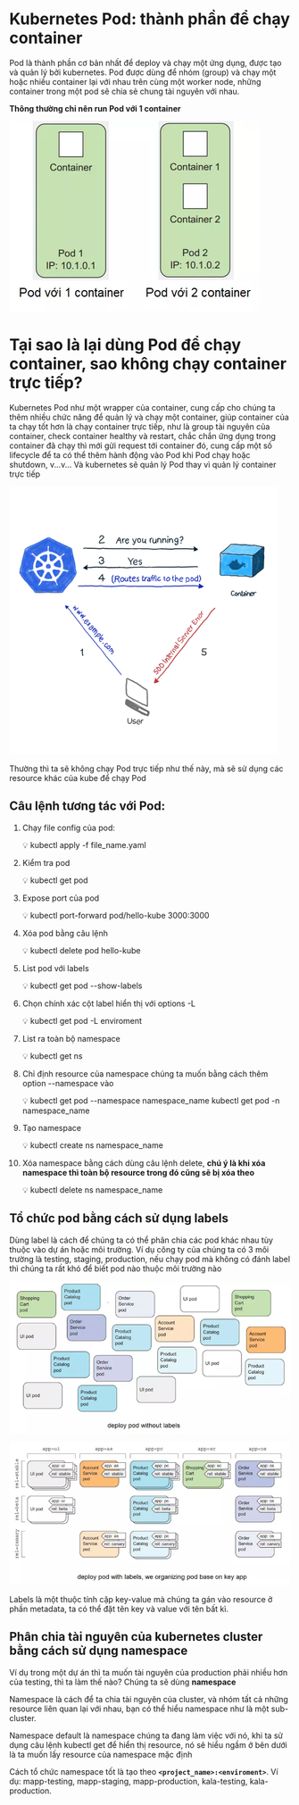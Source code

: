 # Kubernetes Pod: thành phần để chạy container

Pod là thành phần cơ bản nhất để deploy và chạy một ứng dụng, được tạo và quản lý bởi kubernetes. Pod được dùng để nhóm (group) và chạy một hoặc nhiều container lại với nhau trên cùng một worker node, những container trong một pod sẽ chia sẻ chung tài nguyên với nhau.

**Thông thường chỉ nên run Pod với 1 container**

![Untitled](Kubernetes%20Pod%20tha%CC%80nh%20pha%CC%82%CC%80n%20%C4%91e%CC%82%CC%89%20cha%CC%A3y%20container%20e79f3425a37c466dbdcc5ef6ab6e17bb/Untitled.png)

# Tại sao là lại dùng Pod để chạy container, sao không chạy container trực tiếp?

Kubernetes Pod như một wrapper của container, cung cấp cho chúng ta thêm nhiều chức năng để quản lý và chạy một container, giúp container của ta chạy tốt hơn là chạy container trực tiếp, như là group tài nguyên của container, check container healthy và restart, chắc chắn ứng dụng trong container đã chạy thì mới gửi request tới container đó, cung cấp một số lifecycle để ta có thể thêm hành động vào Pod khi Pod chạy hoặc shutdown, v...v... Và kubernetes sẽ quản lý Pod thay vì quản lý container trực tiếp

![Untitled](Kubernetes%20Pod%20tha%CC%80nh%20pha%CC%82%CC%80n%20%C4%91e%CC%82%CC%89%20cha%CC%A3y%20container%20e79f3425a37c466dbdcc5ef6ab6e17bb/Untitled%201.png)

Thường thì ta sẽ không chạy Pod trực tiếp như thế này, mà sẽ sử dụng các resource khác của kube để chạy Pod

## Câu lệnh tương tác với Pod:

1. Chạy file config của pod:
    
    <aside>
    💡 kubectl apply -f file_name.yaml
    
    </aside>
    
2. Kiểm tra pod
    
    <aside>
    💡 kubectl get pod
    
    </aside>
    
3. Expose port của pod
    
    <aside>
    💡 kubectl port-forward pod/hello-kube 3000:3000
    
    </aside>
    
4. Xóa pod bằng câu lệnh
    
    <aside>
    💡 kubectl delete pod hello-kube
    
    </aside>
    
5. List pod với labels
    
    <aside>
    💡 kubectl get pod --show-labels
    
    </aside>
    
6. Chọn chính xác cột label hiển thị với options -L 
    
    <aside>
    💡 kubectl get pod -L enviroment
    
    </aside>
    
7. List ra toàn bộ namespace
    
    <aside>
    💡 kubectl get ns
    
    </aside>
    
8. Chỉ định resource của namespace chúng ta muốn bằng cách thêm option --namespace vào
    
    <aside>
    💡 kubectl get pod --namespace namespace_name
    kubectl get pod -n namespace_name
    
    </aside>
    
9. Tạo namespace
    
    <aside>
    💡 kubectl create ns namespace_name
    
    </aside>
    
10. Xóa namespace bằng cách dùng câu lệnh delete, **chú ý là khi xóa namespace thì toàn bộ resource trong đó cũng sẽ bị xóa theo**
    
    <aside>
    💡 kubectl delete ns namespace_name
    
    </aside>
    

## **Tổ chức pod bằng cách sử dụng labels**

Dùng label là cách để chúng ta có thể phân chia các pod khác nhau tùy thuộc vào dự án hoặc môi trường. Ví dụ công ty của chúng ta có 3 môi trường là testing, staging, production, nếu chạy pod mà không có đánh label thì chúng ta rất khó để biết pod nào thuộc môi trường nào

![Untitled](Kubernetes%20Pod%20tha%CC%80nh%20pha%CC%82%CC%80n%20%C4%91e%CC%82%CC%89%20cha%CC%A3y%20container%20e79f3425a37c466dbdcc5ef6ab6e17bb/Untitled%202.png)

![Untitled](Kubernetes%20Pod%20tha%CC%80nh%20pha%CC%82%CC%80n%20%C4%91e%CC%82%CC%89%20cha%CC%A3y%20container%20e79f3425a37c466dbdcc5ef6ab6e17bb/Untitled%203.png)

Labels là một thuộc tính cặp key-value mà chúng ta gán vào resource ở phần metadata, ta có thể đặt tên key và value với tên bất kì.

## **Phân chia tài nguyên của kubernetes cluster bằng cách sử dụng namespace**

Ví dụ trong một dự án thì ta muốn tài nguyên của production phải nhiều hơn của testing, thì ta làm thế nào? Chúng ta sẽ dùng **namespace**

Namespace là cách để ta chia tài nguyên của cluster, và nhóm tất cả những resource liên quan lại với nhau, bạn có thể hiểu namespace như là một sub-cluster. 

Namespace default là namespace chúng ta đang làm việc với nó, khi ta sử dụng câu lệnh kubectl get để hiển thị resource, nó sẽ hiểu ngầm ở bên dưới là ta muốn lấy resource của namespace mặc định

Cách tổ chức namespace tốt là tạo theo **`<project_name>:<enviroment>`**. Ví dụ: mapp-testing, mapp-staging, mapp-production, kala-testing, kala-production.